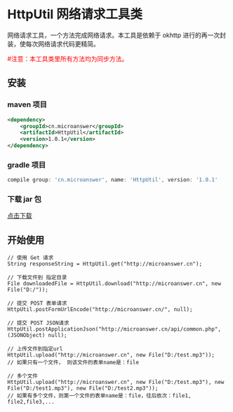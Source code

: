 # HttpUtil 网络请求工具类

网络请求工具，一个方法完成网络请求。本工具是依赖于 okhttp 进行的再一次封装，使每次网络请求代码更精简。

<span style="color:red"> #注意：本工具类里所有方法均为同步方法。 </span>

## 安装

### maven 项目
```xml
<dependency>
    <groupId>cn.microanswer</groupId>
    <artifactId>HttpUtil</artifactId>
    <version>1.0.1</version>
</dependency>
```

### gradle 项目
```groovy
compile group: 'cn.microanswer', name: 'HttpUtil', version: '1.0.1'
```

### 下载 jar 包

[点击下载](http://central.maven.org/maven2/cn/microanswer/HttpUtil/1.0.1/HttpUtil-1.0.1.jar)

## 开始使用

```
// 使用 Get 请求
String responseString = HttpUtil.get("http://microanswer.cn");
```
```
// 下载文件到 指定目录
File downloadedFile = HttpUtil.download("http://microanswer.cn", new File("D:/"));
```
```
// 提交 POST 表单请求
HttpUtil.postFormUrlEncode("http://microanswer.cn/", null);
```
```
// 提交 POST JSON请求
HttpUtil.postApplicationJson("http://microanswer.cn/api/common.php", (JSONObject) null);
```
```
// 上传文件到指定url
HttpUtil.upload("http://microanswer.cn", new File("D:/test.mp3"));
// 如果只有一个文件， 则该文件的表单name是：file

// 多个文件
HttpUtil.upload("http://microanswer.cn", new File("D:/test.mp3"), new File("D:/test1.mp3"), new File("D:/test2.mp3"));
// 如果有多个文件，则第一个文件的表单name是：file，往后依次：file1, file2,file3,...
```